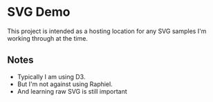 # SVG Demo

This project is intended as a hosting location for any SVG samples I'm working through at the time.

## Notes
* Typically I am using D3.
* But I'm not against using Raphiel.
* And learning raw SVG is still important
